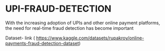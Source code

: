 # UPI-FRAUD-DETECTION
With the increasing adoption of UPIs and other online payment platforms, the need for real-time fraud detection has become important

Dataset- link ( https://www.kaggle.com/datasets/rupakroy/online-payments-fraud-detection-dataset)
